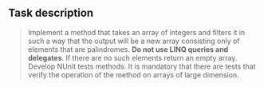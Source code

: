 ## Task description ##

> Implement a method that takes an array of integers and filters it in such a way that the output will be a new array consisting only of elements that are palindromes. **Do not use LINQ queries and delegates**. If there are no such elements return an empty array.   
> Develop NUnit tests methods. It is mandatory that there are tests that verify the operation of the method on arrays of large dimension.
